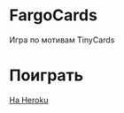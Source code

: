 # FargoCards

Игра по мотивам TinyCards

# Поиграть

[На Heroku](https://fargocards.herokuapp.com/)

